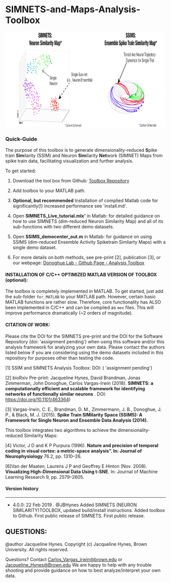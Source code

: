 
# SIMNETS-and-Maps-Analysis-Toolbox

<p align="center"> <img src="images/SIMILARITY MAPS_schematics-03.png" alt="Fig 1. SIMNETS" class="inline" width="700" height="300"/>  </p>

### Quick-Guide ####
The purpose of this toolbox is to generate dimensionality-reduced **S**pike train **Sim**ilarity (SSIM) and Neuron **Sim**ilarity **Net**work (SIMNET) Maps from spike train data, facilitating visualization and further analysis. 

To get started: 
1. Download the tool box from Github: [Toolbox Repository](https://github.com/DonoghueLab/SSIM-and-SIMNETS-Analysis-Toolbox) 

2. Add toolbox to your MATLAB path.

3. **Optional, but recommended** Installation of complied Matlab code for significantly(!) increased performance see 'install.md'. 

4. Open **SIMNETS_Live_tutorial.mlx'** in Matlab: for detailed guidance on how to use SIMNETS (dim-reduced Neuron Similarity Map) and all of its sub-functions with two different demo datasets. 

5. Open **SSIMS_democenter_out.m** in Matlab: for guidance on using SSIMS (dim-reduced Ensemble Activity Spiketrain Simliarty Maps) with a single demo dataset.  

6. For more details on both methods, see pre-print [2], publication [3], or our webpage: [Donoghue Lab - Github Page - Analysis Toolbox](https://donoghuelab.github.io/SIMNETS-Analysis-Toolbox/) 


#### INSTALLATION OF C/C++ OPTIMIZED MATLAB VERSION OF TOOLBOX (optional): ####
The toolbox is completely implemented in MATLAB. To get started, just add the sub-folder `for_MATLAB` to your MATLAB path. However, certain basic MATLAB functions are rather slow. Therefore, core functionality has ALSO been implemented in C/C++ and can be compiled as `mex` files. This will improve performance dramatically (~2 orders of magnitude). 

#### CITATION OF WORK: ####
Please cite the DOI for the SIMNETS pre-print and the DOI for the Software Repository (doi: 'assignment pending') when using this software and/or this analysis framework for analyzing your own data. Please contact the authors listed below if you are considering using the demo datasets included in this repository for purposes other than testing the code. 

[1] SSIM and SIMNETS Analysis Toolbox: DOI: ( 'assignment pending')  

[2] bioRxiv Pre-print: Jacqueline Hynes, David Brandman,  Jonas Zimmerman, John Donoghue, Carlos Vargas-Irwin (2018). **SIMNETS: a computationally efficient and scalable framework for identifying networks of functionally similar neurons** . DOI: https://doi.org/10.1101/463364) 

[3] Vargas-Irwin, C. E., Brandman, D. M., Zimmermann, J. B., Donoghue, J. P., & Black, M. J. (2015).  **Spike Train SIMilarity Space (SSIMS): A Framework for Single Neuron and Ensemble Data Analysis (2014).** 

This toolbox integrates two algorithms to achieve the dimensionality-reduced Similarity Maps:

[4] Victor, J D and K P Purpura (1996). **Nature and precision of temporal coding in visual cortex: a metric-space analysis”. In: Journal of Neurophysiology** 76.2, pp. 1310–26.

[6]Van der Maaten, Laurens J P and Geoffrey E Hinton (Nov. 2008). **Visualizing High-Dimensional Data Using t-SNE**. In: Journal of Machine Learning Research 9, pp. 2579–2605.

#### Version history ####
------------------------

*   4.0.0:  22 Feb 2019 . @JBHynes
  Added SIMNETS (NEURON SIMILARITY)TOOLBOX, updated build/install instructions. Added toolbox to Github. First public release of SIMNETS. First public release.



## QUESTIONS: 
@author Jacqueline Hynes. Copyright (c) Jacqueline Hynes, Brown University. All rights reserved.

Questions? Contact <Carlos_Vargas_irwin@brown.edu> or <Jacqueline_Hynes@Brown.edu>
We are happy to help with any trouble shooting and provide guidance on how to best analyze/interpret your own data.
